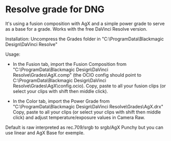 # Resolve grade for DNG 
It's using a fusion composition with AgX and a simple power grade to serve as a base for a grade.
Works with the free DaVinci Resolve version. 

Installation:
Uncompress the Grades folder in "C:\ProgramData\Blackmagic Design\DaVinci Resolve\"

Usage:
- In the Fusion tab, import the Fusion Composition from "C:\ProgramData\Blackmagic Design\DaVinci Resolve\Grades\AgX.comp" (the OCIO config should point to C:\ProgramData\Blackmagic Design\DaVinci Resolve\Grades\AgX\config.ocio). Copy, paste to all your fusion clips (or select your clips with shift then middle click).

- In the Color tab, import the Power Grade from "C:\ProgramData\Blackmagic Design\DaVinci Resolve\Grades\AgX.drx" Copy, paste to all your clips (or select your clips with shift then middle click) and adjust temperature/exposure values in Camera Raw.


Default is raw interpreted as rec.709/srgb to srgb/AgX Punchy but you can use linear and AgX Base for exemple.
